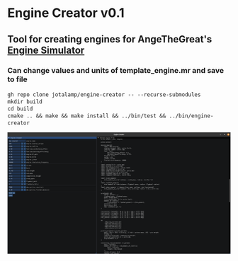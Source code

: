 # Engine Creator v0.1

## Tool for creating engines for AngeTheGreat's [Engine Simulator](https://github.com/ange-yaghi/engine-sim)

### Can change values and units of template_engine.mr and save to file

```
gh repo clone jotalamp/engine-creator -- --recurse-submodules 
mkdir build
cd build
cmake .. && make && make install && ../bin/test && ../bin/engine-creator
```

![Screenshot of EngineCreator app running](images/engine-creator-01.png)
